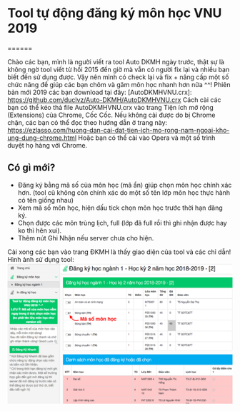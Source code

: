 # Tool tự động đăng ký môn học VNU 2019
======

Chào các bạn, mình là người viết ra tool Auto DKMH ngày trước, thật sự là không ngờ tool viết từ hồi 2015 đến giờ mà vẫn có người fix lại và nhiều bạn biết đến sử dụng được. Vậy nên mình có check lại và fix + nâng cấp một số chức năng để giúp các bạn chôm và găm môn học nhanh hơn nữa ^^!
Phiên bản mới 2019 các bạn download tại đây: [AutoDKMHVNU.crx]: https://github.com/duclvz/Auto-DKMH/AutoDKMHVNU.crx
Cách cài các bạn có thể kéo thả file AutoDKMHVNU.crx vào trang Tiện ích mở rộng (Extensions) của Chrome, Cốc Cốc.
Nếu không cài được do bị Chrome chặn, các bạn có thể đọc theo hướng dẫn ở trang này: https://ezlasso.com/huong-dan-cai-dat-tien-ich-mo-rong-nam-ngoai-kho-ung-dung-chrome.html
Hoặc bạn có thể cài vào Opera và một số trình duyệt họ hàng với Chrome.

Có gì mới?
-------
* Đăng ký bằng mã số của môn học (mã ẩn) giúp chọn môn học chính xác hơn. (tool cũ không còn chính xác do một số tên lớp môn học thực hành có tên giống nhau)
* Xem mã số môn học, hiện dấu tick chọn môn học trước thời hạn đăng ký.
* Chọn được các môn trùng lịch, full (lớp đã full rồi thì ghi nhận được hay ko thì hên xui).
* Thêm nút Ghi Nhận nếu server chưa cho hiện.

Cài xong các bạn vào trang ĐKMH là thấy giao diện của tool và các chỉ dẫn!
Hình ảnh sử dụng tool:
![Guide](/guide.png "AutoDKMHVNU")